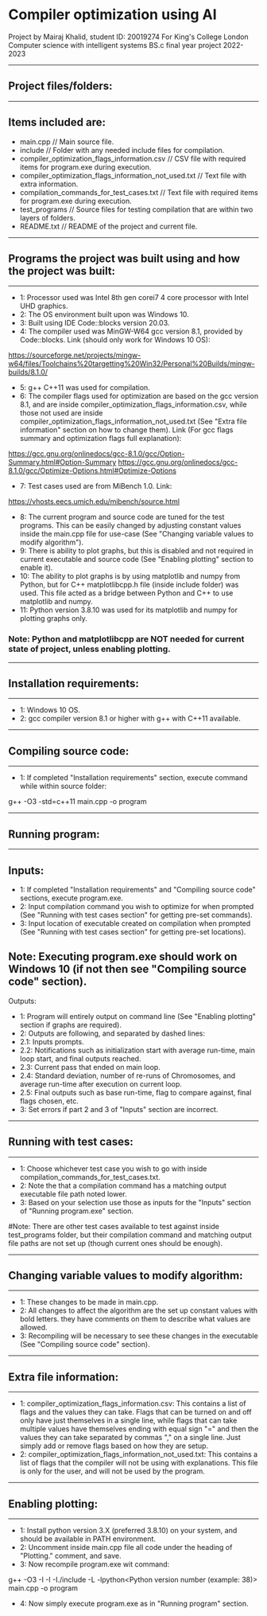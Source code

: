 # Compiler optimization using AI

Project by Mairaj Khalid, student ID: 20019274
For King's College London Computer science with intelligent systems BS.c final year project 2022-2023

------------------------------

## Project files/folders:

------------------------------

## Items included are:

- main.cpp // Main source file.
- include // Folder with any needed include files for compilation.
- compiler_optimization_flags_information.csv // CSV file with required items for program.exe during execution.
- compiler_optimization_flags_information_not_used.txt // Text file with extra information.
- compilation_commands_for_test_cases.txt // Text file with required items for program.exe during execution.
- test_programs // Source files for testing compilation that are within two layers of folders.
- README.txt // README of the project and current file.

------------------------------

## Programs the project was built using and how the project was built:

------------------------------

- 1: Processor used was Intel 8th gen corei7 4 core processor with Intel UHD graphics.
- 2: The OS environment built upon was Windows 10.
- 3: Built using IDE Code::blocks version 20.03.
- 4: The compiler used was MinGW-W64 gcc version 8.1, provided by Code::blocks. Link (should only work for Windows 10 OS):

https://sourceforge.net/projects/mingw-w64/files/Toolchains%20targetting%20Win32/Personal%20Builds/mingw-builds/8.1.0/

- 5: g++ C++11 was used for compilation.
- 6: The compiler flags used for optimization are based on the gcc version 8.1, and are inside compiler_optimization_flags_information.csv, while those not
used are inside compiler_optimization_flags_information_not_used.txt (See "Extra file information" section on how to change them).
Link (For gcc flags summary and optimization flags full explanation):

https://gcc.gnu.org/onlinedocs/gcc-8.1.0/gcc/Option-Summary.html#Option-Summary
https://gcc.gnu.org/onlinedocs/gcc-8.1.0/gcc/Optimize-Options.html#Optimize-Options

- 7: Test cases used are from MiBench 1.0. Link:

https://vhosts.eecs.umich.edu/mibench/source.html

- 8: The current program and source code are tuned for the test programs. This can be easily changed by adjusting constant values inside the main.cpp
file for use-case (See "Changing variable values to modify algorithm").
- 9: There is ability to plot graphs, but this is disabled and not required in current executable and source code (See "Enabling plotting" section
to enable it).
- 10: The ability to plot graphs is by using matplotlib and numpy from Python, but for C++ matplotlibcpp.h file (inside include folder) was used. This file
acted as a bridge between Python and C++ to use matplotlib and numpy.
- 11: Python version 3.8.10 was used for its matplotlib and numpy for plotting graphs only.

### Note: Python and matplotlibcpp are NOT needed for current state of project, unless enabling plotting.

------------------------------

## Installation requirements:

------------------------------

- 1: Windows 10 OS.
- 2: gcc compiler version 8.1 or higher with g++ with C++11 available.

------------------------------

## Compiling source code:

------------------------------

- 1: If completed "Installation requirements" section, execute command while within source folder:

g++ -O3 -std=c++11 main.cpp -o program

------------------------------

## Running program:

------------------------------

## Inputs:

- 1: If completed "Installation requirements" and "Compiling source code" sections, execute program.exe.
- 2: Input compilation command you wish to optimize for when prompted (See "Running with test cases section" for getting pre-set commands).
- 3: Input location of executable created on compilation when prompted (See "Running with test cases section" for getting pre-set locations).

## Note: Executing program.exe should work on Windows 10 (if not then see "Compiling source code" section).

Outputs:

- 1: Program will entirely output on command line (See "Enabling plotting" section if graphs are required).
- 2: Outputs are following, and separated by dashed lines:
- 2.1: Inputs prompts.
- 2.2: Notifications such as initialization start with average run-time, main loop start, and final outputs reached.
- 2.3: Current pass that ended on main loop.
- 2.4: Standard deviation, number of re-runs of Chromosomes, and average run-time after execution on current loop.
- 2.5: Final outputs such as base run-time, flag to compare against, final flags chosen, etc.
- 3: Set errors if part 2 and 3 of "Inputs" section are incorrect.

------------------------------

## Running with test cases:

------------------------------

- 1: Choose whichever test case you wish to go with inside compilation_commands_for_test_cases.txt.
- 2: Note the that a compilation command has a matching output executable file path noted lower.
- 3: Based on your selection use those as inputs for the "Inputs" section of "Running program.exe" section.

#Note: There are other test cases available to test against inside test_programs folder, but their compilation command and matching output file paths are
not set up (though current ones should be enough).

------------------------------

## Changing variable values to modify algorithm:

------------------------------

- 1: These changes to be made in main.cpp.
- 2: All changes to affect the algorithm are the set up constant values with bold letters. they have comments on them to describe what values are allowed.
- 3: Recompiling will be necessary to see these changes in the executable (See "Compiling source code" section).

------------------------------

## Extra file information:

------------------------------

- 1: compiler_optimization_flags_information.csv: This contains a list of flags and the values they can take. Flags that can be turned on and off only have
just themselves in a single line, while flags that can take multiple values have themselves ending with equal sign "=" and then the values they can take
separated by commas "," on a single line. Just simply add or remove flags based on how they are setup.
- 2: compiler_optimization_flags_information_not_used.txt: This contains a list of flags that the compiler will not be using with explanations. This file
is only for the user, and will not be used by the program.

------------------------------

## Enabling plotting:

------------------------------

- 1: Install python version 3.X (preferred 3.8.10) on your system, and should be available in PATH environment.
- 2: Uncomment inside main.cpp file all code under the heading of "Plotting." comment, and save.
- 3: Now recompile program.exe wit command:

g++ -O3 -I<Path to Python include folder> -I<Path to numpy include folder> -I./include
-L<Path to Python libs folder> -lpython<Python version number (example: 38)> main.cpp -o program

- 4: Now simply execute program.exe as in "Running program" section.
